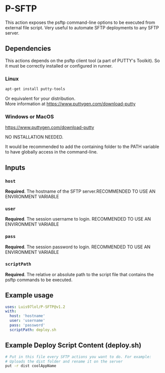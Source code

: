 # P-SFTP

This action exposes the psftp command-line options to be executed from external file script. Very useful to automate SFTP deployments to any SFTP server.

## Dependencies

This actions depends on the psftp client tool (a part of PUTTY's Toolkit). So it must be correctly installed or configured in runner.

### Linux

```bash
apt-get install putty-tools
```
Or equivalent for your distribution.  
More information at https://www.puttygen.com/download-putty

### Windows or MacOS

https://www.puttygen.com/download-putty

NO INSTALLATION NEEDED.

It would be recommended to add the containing folder to the PATH variable to have globally access in the command-line.


## Inputs

### `host`

**Required**. The hostname of the SFTP server.RECOMMENDED TO USE AN ENVIRONMENT VARIABLE

### `user`

**Required**. The session username to login. RECOMMENDED TO USE AN ENVIRONMENT VARIABLE

### `pass`

**Required**. The session password to login. RECOMMENDED TO USE AN ENVIRONMENT VARIABLE

### `scriptPath`

**Required**. The relative or absolute path to the script file that contains the psftp commands to be executed.

## Example usage

```yml
uses: Luis97lol/P-SFTP@v1.2
with:
  host: 'hostname'
  user: 'username'
  pass: 'password'
  scriptPath: deploy.sh
```
## Example Deploy Script Content (deploy.sh)

```bash
# Put in this file every SFTP actions you want to do. For example:
# Uploads the dist folder and rename it on the server
put -r dist coolAppName
```
